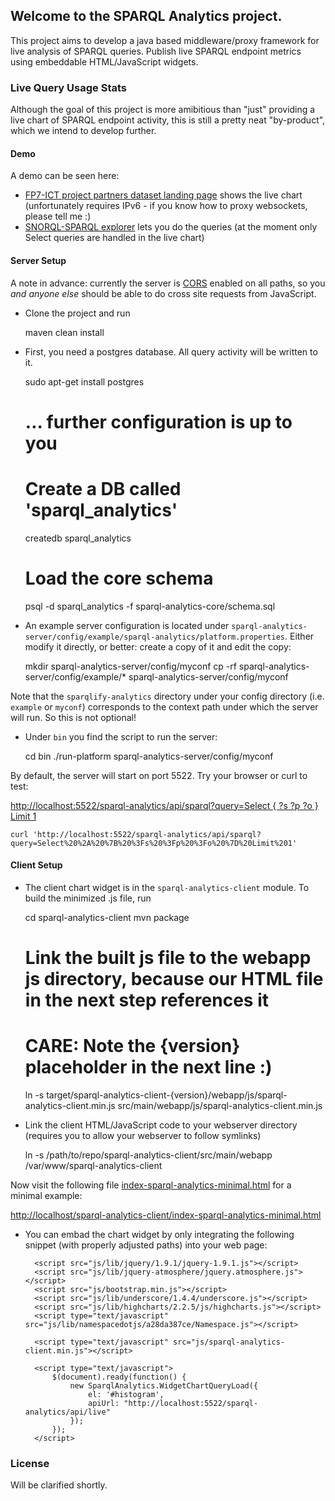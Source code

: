 ## Welcome to the SPARQL Analytics project.

This project aims to develop a java based middleware/proxy framework for live analysis of SPARQL queries. Publish live SPARQL endpoint metrics using embeddable HTML/JavaScript widgets.

### Live Query Usage Stats
Although the goal of this project is more amibitious than "just" providing a live chart of SPARQL endpoint activity, this is still a pretty neat "by-product", which we intend to develop further.

#### Demo

A demo can be seen here:
* [FP7-ICT project partners dataset landing page](http://fp7-pp.publicdata.eu) shows the live chart (unfortunately requires IPv6 - if you know how to proxy websockets, please tell me :)
* [SNORQL-SPARQL explorer](http://fp7-pp.publicdata.eu/snorql) lets you do the queries (at the moment only Select queries are handled in the live chart)


#### Server Setup
A note in advance: currently the server is [CORS](http://enable-cors.org) enabled on all paths, so you *and anyone else* should be able to do cross site requests from JavaScript.

* Clone the project and run

    maven clean install

* First, you need a postgres database. All query activity will be written to it.

    sudo apt-get install postgres
    # ... further configuration is up to you
    
    # Create a DB called 'sparql_analytics'
    createdb sparql_analytics
    
    # Load the core schema
    psql -d sparql_analytics -f sparql-analytics-core/schema.sql


* An example server configuration is located under `sparql-analytics-server/config/example/sparql-analytics/platform.properties`. Either modify it directly, or better: create a copy of it and edit the copy:
  
    mkdir sparql-analytics-server/config/myconf
    cp -rf sparql-analytics-server/config/example/* sparql-analytics-server/config/myconf

Note that the `sparqlify-analytics` directory under your config directory (i.e. `example` or `myconf`) corresponds to the context path under which the server will run. So this is not optional!

* Under `bin` you find the script to run the server:

    cd bin
    ./run-platform sparql-analytics-server/config/myconf

By default, the server will start on port 5522. Try your browser or curl to test:

[http://localhost:5522/sparql-analytics/api/sparql?query=Select { ?s ?p ?o } Limit 1](http://localhost:5522/sparql-analytics/api/sparql?query=Select%20%2A%20%7B%20%3Fs%20%3Fp%20%3Fo%20%7D%20Limit%201)

    curl 'http://localhost:5522/sparql-analytics/api/sparql?query=Select%20%2A%20%7B%20%3Fs%20%3Fp%20%3Fo%20%7D%20Limit%201'

#### Client Setup

* The client chart widget is in the `sparql-analytics-client` module. To build the minimized .js file, run

    cd sparql-analytics-client
    mvn package
    
    # Link the built js file to the webapp js directory, because our HTML file in the next step references it
    # CARE: Note the {version} placeholder in the next line :)
    
    ln -s target/sparql-analytics-client-{version}/webapp/js/sparql-analytics-client.min.js src/main/webapp/js/sparql-analytics-client.min.js


* Link the client HTML/JavaScript code to your webserver directory (requires you to allow your webserver to follow symlinks)

    ln -s /path/to/repo/sparql-analytics-client/src/main/webapp /var/www/sparql-analytics-client

Now visit the following file [index-sparql-analytics-minimal.html](https://github.com/AKSW/SparqlAnalytics/blob/master/sparql-analytics-client/src/main/webapp/index-sparql-analytics-minimal.html) for a minimal example: 

[http://localhost/sparql-analytics-client/index-sparql-analytics-minimal.html](http://localhost/sparql-analytics-client/index-sparql-analytics-minimal.html)

* You can embad the chart widget by only integrating the following snippet (with properly adjusted paths) into your web page:

    <html>
    <body>
        <div id="histogram"></div>

        <script src="js/lib/jquery/1.9.1/jquery-1.9.1.js"></script>
        <script src="js/lib/jquery-atmosphere/jquery.atmosphere.js"></script>
        <script src="js/bootstrap.min.js"></script>
        <script src="js/lib/underscore/1.4.4/underscore.js"></script>
        <script src="js/lib/highcharts/2.2.5/js/highcharts.js"></script>
        <script type="text/javascript" src="js/lib/namespacedotjs/a28da387ce/Namespace.js"></script>

        <script type="text/javascript" src="js/sparql-analytics-client.min.js"></script>

        <script type="text/javascript">
            $(document).ready(function() {			
                new SparqlAnalytics.WidgetChartQueryLoad({
                    el: '#histogram',
                    apiUrl: "http://localhost:5522/sparql-analytics/api/live"
                });
            });
        </script>

    </body>
    </html>


### License
Will be clarified shortly.


